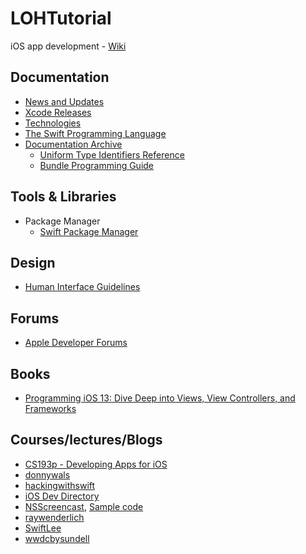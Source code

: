 # LOHTutorial

iOS app development - [Wiki](https://github.com/LockedOutofHeaven/LOHTutorial/wiki)

## Documentation

* [News and Updates](https://developer.apple.com/news/)
* [Xcode Releases](https://xcodereleases.com/)
* [Technologies](https://developer.apple.com/documentation/technologies)
* [The Swift Programming Language](https://docs.swift.org/swift-book/)
* [Documentation Archive](https://developer.apple.com/library/archive/navigation/)
  - [Uniform Type Identifiers Reference](https://developer.apple.com/library/archive/documentation/Miscellaneous/Reference/UTIRef/Introduction/Introduction.html#//apple_ref/doc/uid/TP40009257)
  - [Bundle Programming Guide](https://developer.apple.com/library/archive/documentation/CoreFoundation/Conceptual/CFBundles/Introduction/Introduction.html#//apple_ref/doc/uid/10000123i-CH1-SW1)

## Tools & Libraries

* Package Manager
  - [Swift Package Manager](https://swift.org/package-manager/)

## Design

* [Human Interface Guidelines](https://developer.apple.com/design/human-interface-guidelines/)

## Forums

* [Apple Developer Forums](https://developer.apple.com/forums/)

## Books

* [Programming iOS 13: Dive Deep into Views, View Controllers, and Frameworks](https://www.amazon.com/Programming-iOS-13-Controllers-Frameworks/dp/1492074616)

## Courses/lectures/Blogs

* [CS193p - Developing Apps for iOS](https://cs193p.sites.stanford.edu/)
* [donnywals](https://www.donnywals.com/the-blog/)
* [hackingwithswift](https://www.hackingwithswift.com/)
* [iOS Dev Directory](https://iosdevdirectory.com/)
* [NSScreencast](https://nsscreencast.com/episodes), [Sample code](https://github.com/nsscreencast)
* [raywenderlich](https://www.raywenderlich.com/ios/articles)
* [SwiftLee](https://www.avanderlee.com/)
* [wwdcbysundell](https://wwdcbysundell.com/)